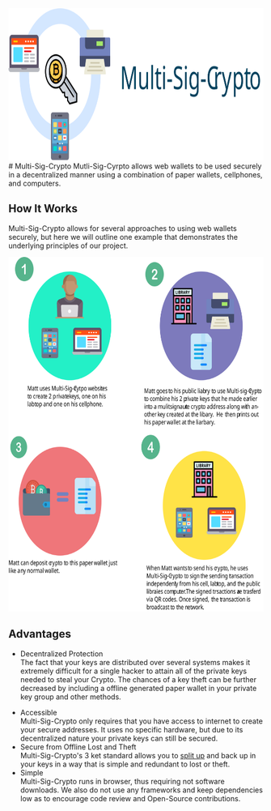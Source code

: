 <a href="http://www.multisigcrypto.com">
  <img src="readMeArt/art/banner.svg" width="100%" height="300">
</a>
# Multi-Sig-Crypto
Mutli-Sig-Cyrpto allows web wallets to be used securely in a decentralized manner using a combination of paper wallets, cellphones, and computers. 

## How It Works
Multi-Sig-Crypto allows for several approaches to using web wallets securely, but here we will outline one example that demonstrates the underlying principles of our project. 

<img src="readMeArt/art/howInfo1.svg" width="100%" height="700">

## Advantages
- Decentralized Protection      
	The fact that your keys are distributed over several systems makes it extremely difficult for a single hacker to attain all of the private keys needed to steal your Crypto. The chances of a key theft can be further decreased by including a offline generated paper wallet in your private key group and other methods.
* Accessible 	   	   
	Multi-Sig-Crypto only requires that you have access to internet to create your secure addresses. It uses no specific hardware, but due to its decentralized nature your private keys can still be secured. 
* Secure from Offline Lost and Theft      
	Multi-Sig-Crypto's 3 ket standard allows you to [split up](https://en.wikipedia.org/wiki/Secret_sharing) and back up in your keys in a way that is simple and redundant to lost or theft. 
* Simple     
	Multi-Sig-Crypto runs in browser, thus requiring not software downloads. We also do not use any frameworks and keep dependencies low as to encourage code review and Open-Source contributions. 